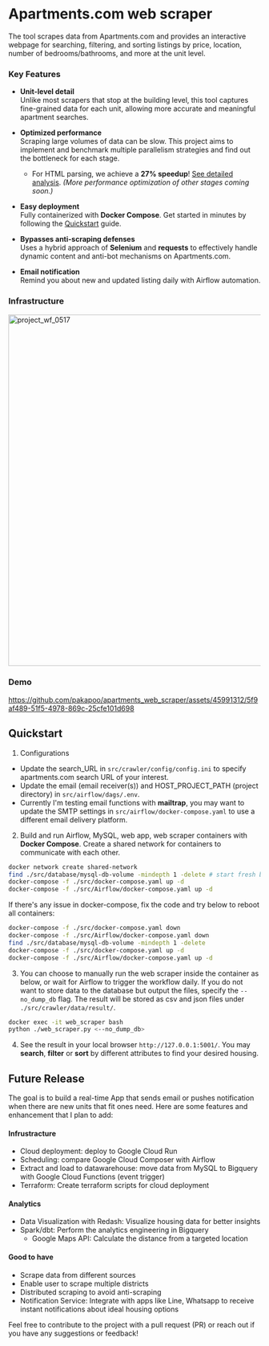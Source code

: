 # Apartments.com web scraper
The tool scrapes data from Apartments.com and provides an interactive webpage for searching, filtering, and sorting listings by price, location, number of bedrooms/bathrooms, and more at the unit level.

### Key Features
- **Unit-level detail**  
  Unlike most scrapers that stop at the building level, this tool captures fine-grained data for each unit, allowing more accurate and meaningful apartment searches.

- **Optimized performance**  
  Scraping large volumes of data can be slow. This project aims to implement and benchmark multiple parallelism strategies and find out the bottleneck for each stage.
  * For HTML parsing, we achieve a **27% speedup**! [See detailed analysis](./parallelismAnalysis.md). *(More performance optimization of other stages coming soon.)*

- **Easy deployment**  
  Fully containerized with **Docker Compose**. Get started in minutes by following the [Quickstart](#quickstart) guide.

- **Bypasses anti-scraping defenses**  
  Uses a hybrid approach of **Selenium** and **requests** to effectively handle dynamic content and anti-bot mechanisms on Apartments.com.
  
- **Email notification**  
  Remind you about new and updated listing daily with Airflow automation.

### Infrastructure
<img width="700" alt="project_wf_0517" src="https://github.com/user-attachments/assets/93d7fec3-1736-453c-a724-50868966f49c" />


### Demo
https://github.com/pakapoo/apartments_web_scraper/assets/45991312/5f9af489-51f5-4978-869c-25cfe101d698

## Quickstart
1. Configurations
* Update the search_URL in `src/crawler/config/config.ini` to specify apartments.com search URL of your interest.
* Update the email (email receiver(s)) and HOST_PROJECT_PATH (project directory) in `src/airflow/dags/.env`.
* Currently I'm testing email functions with **mailtrap**, you may want to update the SMTP settings in `src/airflow/docker-compose.yaml` to use a different email delivery platform.
2. Build and run Airflow, MySQL, web app, web scraper containers with **Docker Compose**. Create a shared network for containers to communicate with each other.
```bash
docker network create shared-network
find ./src/database/mysql-db-volume -mindepth 1 -delete # start fresh by cleaning mysql volume
docker-compose -f ./src/docker-compose.yaml up -d
docker-compose -f ./src/Airflow/docker-compose.yaml up -d
```
If there's any issue in docker-compose, fix the code and try below to reboot all containers:
```bash
docker-compose -f ./src/docker-compose.yaml down
docker-compose -f ./src/Airflow/docker-compose.yaml down
find ./src/database/mysql-db-volume -mindepth 1 -delete
docker-compose -f ./src/docker-compose.yaml up -d
docker-compose -f ./src/Airflow/docker-compose.yaml up -d
```
3. You can choose to manually run the web scraper inside the container as below, or wait for Airflow to trigger the workflow daily. If you do not want to store data to the database but output the files, specify the `--no_dump_db` flag. The result will be stored as csv and json files under `./src/crawler/data/result/`.
```bash
docker exec -it web_scraper bash
python ./web_scraper.py <--no_dump_db>
```
4. See the result in your local browser `http://127.0.0.1:5001/`. You may **search**, **filter** or **sort** by different attributes to find your desired housing.


## Future Release
The goal is to build a real-time App that sends email or pushes notification when there are new units that fit ones need. Here are some features and enhancement that I plan to add:
#### Infrustracture
* Cloud deployment: deploy to Google Cloud Run
* Scheduling: compare Google Cloud Composer with Airflow
* Extract and load to datawarehouse: move data from MySQL to Bigquery with Google Cloud Functions (event trigger)
* Terraform: Create terraform scripts for cloud deployment
#### Analytics
* Data Visualization with Redash: Visualize housing data for better insights
* Spark/dbt: Perform the analytics engineering in Bigquery
    * Google Maps API: Calculate the distance from a targeted location
#### Good to have
* Scrape data from different sources
* Enable user to scrape multiple districts
* Distributed scraping to avoid anti-scraping
* Notification Service: Integrate with apps like Line, Whatsapp to receive instant notifications about ideal housing options

Feel free to contribute to the project with a pull request (PR) or reach out if you have any suggestions or feedback!
